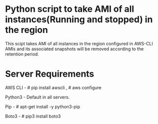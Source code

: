 # Python script to take AMI of all instances(Running and stopped) in the region

This scipt takes AMI of all instances in the region configured in AWS-CLI
AMIs and its associated snapshots will be removed according to the retention period.

# Server Requirements

 AWS CLI - # pip install awscli , # aws configure
 
 Python3 -   Default in all servers.
 
 Pip     - # apt-get install -y python3-pip
 
 Boto3   - # pip3 install boto3

